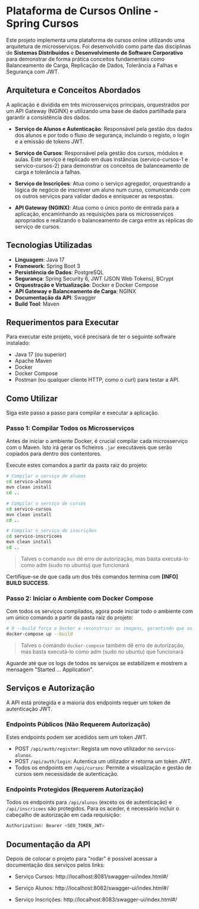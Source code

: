 # Plataforma de Cursos Online - Spring Cursos

Este projeto implementa uma plataforma de cursos online utilizando uma arquitetura de microsserviços. Foi desenvolvido como parte das disciplinas de **Sistemas Distribuídos** e **Desenvolvimento de Software Corporativo** para demonstrar de forma prática conceitos fundamentais como Balanceamento de Carga, Replicação de Dados, Tolerância a Falhas e Segurança com JWT.

## Arquitetura e Conceitos Abordados

A aplicação é dividida em três microsserviços principais, orquestrados por um API Gateway (NGINX) e utilizando uma base de dados partilhada para garantir a consistência dos dados.

* **Serviço de Alunos e Autenticação**: Responsável pela gestão dos dados dos alunos e por todo o fluxo de segurança, incluindo o registo, o login e a emissão de tokens JWT.

* **Serviço de Cursos**: Responsável pela gestão dos cursos, módulos e aulas. Este serviço é replicado em duas instâncias (servico-cursos-1 e servico-cursos-2) para demonstrar os conceitos de balanceamento de carga e tolerância a falhas.

* **Serviço de Inscrições**: Atua como o serviço agregador, orquestrando a lógica de negócio de inscrever um aluno num curso, comunicando com os outros serviços para validar dados e enriquecer as respostas.

* **API Gateway (NGINX)**: Atua como o único ponto de entrada para a aplicação, encaminhando as requisições para os microsserviços apropriados e realizando o balanceamento de carga entre as réplicas do serviço de cursos.

## Tecnologias Utilizadas

* **Linguagem**: Java 17
* **Framework**: Spring Boot 3
* **Persistência de Dados**: PostgreSQL
* **Segurança**: Spring Security 6, JWT (JSON Web Tokens), BCrypt
* **Orquestração e Virtualização**: Docker e Docker Compose
* **API Gateway e Balanceamento de Carga**: NGINX
* **Documentação da API**: Swagger
* **Build Tool**: Maven

## Requerimentos para Executar

Para executar este projeto, você precisará de ter o seguinte software instalado:

- Java 17 (ou superior)
- Apache Maven
- Docker
- Docker Compose
- Postman (ou qualquer cliente HTTP, como o curl) para testar a API.

## Como Utilizar

Siga este passo a passo para compilar e executar a aplicação.

### Passo 1: Compilar Todos os Microsserviços

Antes de iniciar o ambiente Docker, é crucial compilar cada microsserviço com o Maven. Isto irá gerar os ficheiros `.jar` executáveis que serão copiados para dentro dos contentores.

Execute estes comandos a partir da pasta raiz do projeto:

```bash
# Compilar o serviço de alunos
cd servico-alunos
mvn clean install
cd ..

# Compilar o serviço de cursos
cd servico-cursos
mvn clean install
cd ..

# Compilar o serviço de inscrições
cd servico-inscricoes
mvn clean install
cd ..
```

> Talves o comando `mvn` dê erro de autorização, mas basta executá-lo como adm (sudo no ubuntu) que funcionará

Certifique-se de que cada um dos três comandos termina com **[INFO] BUILD SUCCESS**.

### Passo 2: Iniciar o Ambiente com Docker Compose

Com todos os serviços compilados, agora pode iniciar todo o ambiente com um único comando a partir da pasta raiz do projeto:

```bash
# O --build força o Docker a reconstruir as imagens, garantindo que as últimas alterações são utilizadas.
docker-compose up --build
```

> Talves o comando `docker-compose` também dê erro de autorização, mas basta executá-lo como adm (sudo no ubuntu) que funcionará

Aguarde até que os logs de todos os serviços se estabilizem e mostrem a mensagem "Started ... Application".

## Serviços e Autorização

A API está protegida e a maioria dos endpoints requer um token de autenticação JWT.

### Endpoints Públicos (Não Requerem Autorização)

Estes endpoints podem ser acedidos sem um token JWT.

* POST `/api/auth/register`: Regista um novo utilizador no `servico-alunos`.
* POST `/api/auth/login`: Autentica um utilizador e retorna um token JWT.
* Todos os endpoints em `/api/cursos`: Permite a visualização e gestão de cursos sem necessidade de autenticação.

### Endpoints Protegidos (Requerem Autorização)

Todos os endpoints para `/api/alunos` (exceto os de autenticação) e `/api/inscricoes` são protegidos. Para os aceder, é necessário incluir o cabeçalho de autorização em cada requisição:

```bash
Authorization: Bearer <SEU_TOKEN_JWT>
``` 
## Documentação da API

Depois de colocar o projeto para "rodar" é possível acessar a documentação dos serviços pelos links:

- Serviço Cursos: http://localhost:8081/swagger-ui/index.html#/

- Serviço Alunos: http://localhost:8082/swagger-ui/index.html#/

- Serviço Inscrições: http://localhost:8083/swagger-ui/index.html#/
